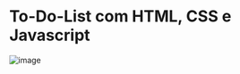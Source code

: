 # To-Do-List com HTML, CSS e Javascript

![image](https://user-images.githubusercontent.com/114995774/230894348-88d9565c-3f48-4c87-b4ef-7bb1cdcd042d.png)
